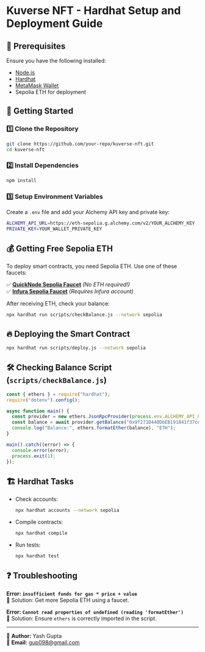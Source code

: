 # Kuverse NFT - Hardhat Setup and Deployment Guide

## 📌 Prerequisites
Ensure you have the following installed:
- [Node.js](https://nodejs.org/)
- [Hardhat](https://hardhat.org/)
- [MetaMask Wallet](https://metamask.io/)
- Sepolia ETH for deployment

## 🚀 Getting Started

### 1️⃣ **Clone the Repository**
```sh
git clone https://github.com/your-repo/kuverse-nft.git
cd kuverse-nft
```

### 2️⃣ **Install Dependencies**
```sh
npm install
```

### 3️⃣ **Setup Environment Variables**
Create a `.env` file and add your Alchemy API key and private key:
```sh
ALCHEMY_API_URL=https://eth-sepolia.g.alchemy.com/v2/YOUR_ALCHEMY_KEY
PRIVATE_KEY=YOUR_WALLET_PRIVATE_KEY
```

## 💰 Getting Free Sepolia ETH
To deploy smart contracts, you need Sepolia ETH. Use one of these faucets:

✅ **[QuickNode Sepolia Faucet](https://faucet.quicknode.com/ethereum/sepolia)**  *(No ETH required!)*  
✅ **[Infura Sepolia Faucet](https://www.infura.io/faucet)** *(Requires Infura account)*  

After receiving ETH, check your balance:
```sh
npx hardhat run scripts/checkBalance.js --network sepolia
```

## 🔥 Deploying the Smart Contract
```sh
npx hardhat run scripts/deploy.js --network sepolia
```

## 🛠 Checking Balance Script (`scripts/checkBalance.js`)
```js
const { ethers } = require("hardhat");
require("dotenv").config();

async function main() {
  const provider = new ethers.JsonRpcProvider(process.env.ALCHEMY_API_URL);
  const balance = await provider.getBalance("0x9f271D440DbEB191841f37cebfc2e92E9DC54F7A");
  console.log("Balance:", ethers.formatEther(balance), "ETH");
}

main().catch((error) => {
  console.error(error);
  process.exit(1);
});
```

## 🏗 Hardhat Tasks
- Check accounts:
  ```sh
  npx hardhat accounts --network sepolia
  ```
- Compile contracts:
  ```sh
  npx hardhat compile
  ```
- Run tests:
  ```sh
  npx hardhat test
  ```

## ❓ Troubleshooting
**Error: `insufficient funds for gas * price + value`**  
🔹 Solution: Get more Sepolia ETH using a faucet.  

**Error: `Cannot read properties of undefined (reading 'formatEther')`**  
🔹 Solution: Ensure `ethers` is correctly imported in the script.

---
📢 **Author:** Yash Gupta  
📧 **Email:** gup098@gmail.com
